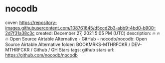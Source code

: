 # nocodb

cover: https://repository-images.githubusercontent.com/108761645/d5ccd2b3-abb9-4bd0-b900-2d7f31a38c3c
created: December 27, 2021 5:05 PM (UTC)
description: :fire: :fire: :fire: Open Source Airtable Alternative - GitHub - nocodb/nocodb: Open Source Airtable Alternative
folder: BOOKMRKS-MTHRFCKR / DEV-MTHRFCKR / Github / GH Stars
tags: github stars
url: https://github.com/nocodb/nocodb